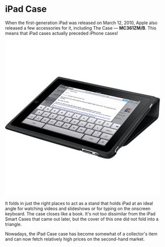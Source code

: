 # iPad Case

When the first-generation iPad was released on March 12, 2010, Apple also released a few accessories for it, including The Case — **MC361ZM/B**. This means that iPad cases actually preceded iPhone cases!

![Intensified typing mode](./asset2.jpg)

It folds in just the right places to act as a stand that holds iPad at an ideal angle for watching videos and slideshows or for typing on the onscreen keyboard. The case closes like a book. It's not too dissimilar from the iPad Smart Cases that came out later, but the cover of this one did not fold into a triangle.

Nowadays, the iPad Case case has become somewhat of a collector's item and can now fetch relatively high prices on the second-hand market.
